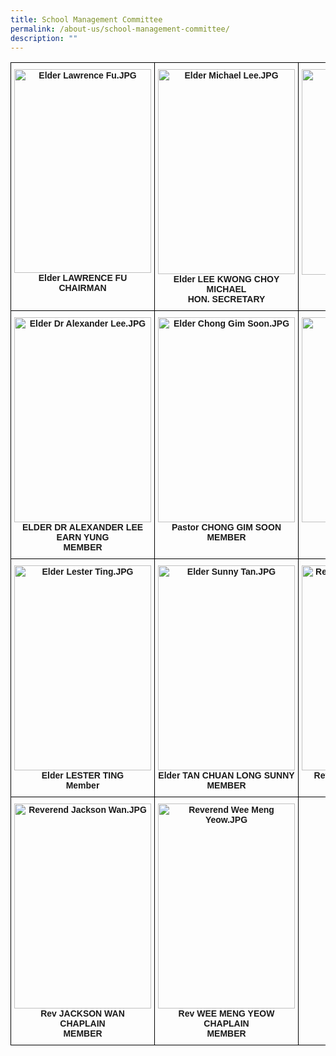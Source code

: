 ```yaml
---
title: School Management Committee
permalink: /about-us/school-management-committee/
description: ""
---
```

<table style="border-collapse:collapse;border-spacing:0" class="tg"><thead><tr><th style="border-color:black;border-style:solid;border-width:1px;font-family:Arial, sans-serif;font-size:14px;font-weight:bold;overflow:hidden;padding:10px 5px;text-align:center;vertical-align:top;word-break:normal"><img src="https://presbyterian-moe-edu-sg-admin.cwp.sg/qql/slot/u1269/2022/SMC/Elder%20Lawrence%20Fu.JPG" alt="Elder Lawrence Fu.JPG" width="219" height="326"><br><span style="background-color:initial">Elder LAWRENCE FU</span><br>CHAIRMAN</th><th style="border-color:black;border-style:solid;border-width:1px;font-family:Arial, sans-serif;font-size:14px;font-weight:bold;overflow:hidden;padding:10px 5px;text-align:center;vertical-align:top;word-break:normal"><img src="https://presbyterian-moe-edu-sg-admin.cwp.sg/qql/slot/u1269/2022/SMC/Elder%20Michael%20Lee.JPG" alt="Elder Michael Lee.JPG" width="219" height="328"><br><span style="background-color:initial">Elder LEE KWONG CHOY MICHAEL</span><br><span style="background-color:initial">HON. SECRETARY </span></th><th style="border-color:black;border-style:solid;border-width:1px;font-family:Arial, sans-serif;font-size:14px;font-weight:bold;overflow:hidden;padding:10px 5px;text-align:center;vertical-align:top;word-break:normal"><img src="https://presbyterian-moe-edu-sg-admin.cwp.sg/qql/slot/u1269/2022/SMC/Mdm%20Lim%20Hai%20Yian.JPG" alt="Mdm Lim Hai Yian.JPG" width="219" height="329"><br>Mdm LIM HAI YIAN<br>TREASURER</th></tr></thead><tbody><tr><td style="border-color:black;border-style:solid;border-width:1px;font-family:Arial, sans-serif;font-size:14px;font-weight:bold;overflow:hidden;padding:10px 5px;text-align:center;vertical-align:top;word-break:normal"><img src="https://presbyterian-moe-edu-sg-admin.cwp.sg/qql/slot/u1269/2022/SMC/Elder%20Dr%20Alexander%20Lee.JPG" alt="Elder Dr Alexander Lee.JPG" width="219" height="328"><br><span style="background-color:initial">ELDER DR ALEXANDER LEE EARN YUNG</span><br>MEMBER</td><td style="border-color:black;border-style:solid;border-width:1px;font-family:Arial, sans-serif;font-size:14px;font-weight:bold;overflow:hidden;padding:10px 5px;text-align:center;vertical-align:top;word-break:normal"><img src="https://presbyterian-moe-edu-sg-admin.cwp.sg/qql/slot/u1269/2022/SMC/Elder%20Chong%20Gim%20Soon.JPG" alt="Elder Chong Gim Soon.JPG" width="219" height="328"><br>Pastor CHONG GIM SOON <br><span style="background-color:initial">MEMBER</span></td><td style="border-color:black;border-style:solid;border-width:1px;font-family:Arial, sans-serif;font-size:14px;font-weight:bold;overflow:hidden;padding:10px 5px;text-align:center;vertical-align:top;word-break:normal"><img src="https://presbyterian-moe-edu-sg-admin.cwp.sg/qql/slot/u1269/2022/SMC/Pastor%20Eunice%20Low.JPG" alt="Pastor Eunice Low.JPG" width="219" height="328"><br>Pastor EUNICE<br>LOW SOEK PENG<br>MEMBER</td></tr><tr><td style="border-color:black;border-style:solid;border-width:1px;font-family:Arial, sans-serif;font-size:14px;font-weight:bold;overflow:hidden;padding:10px 5px;text-align:center;vertical-align:top;word-break:normal"><img src="https://presbyterian-moe-edu-sg-admin.cwp.sg/qql/slot/u1269/2022/SMC/Elder%20Lester%20Ting.JPG" alt="Elder Lester Ting.JPG" width="219" height="328"><br>Elder LESTER TING<br>Member</td><td style="border-color:black;border-style:solid;border-width:1px;font-family:Arial, sans-serif;font-size:14px;font-weight:bold;overflow:hidden;padding:10px 5px;text-align:center;vertical-align:top;word-break:normal"><img src="https://presbyterian-moe-edu-sg-admin.cwp.sg/qql/slot/u1269/2022/SMC/Elder%20Sunny%20Tan.JPG" alt="Elder Sunny Tan.JPG" width="219" height="328"><br>Elder TAN CHUAN LONG SUNNY<br>MEMBER</td><td style="border-color:black;border-style:solid;border-width:1px;font-family:Arial, sans-serif;font-size:14px;font-weight:bold;overflow:hidden;padding:10px 5px;text-align:center;vertical-align:top;word-break:normal"><img src="https://presbyterian-moe-edu-sg-admin.cwp.sg/qql/slot/u1269/2022/SMC/Reverend%20Dr%20Wang%20Ping.JPG" alt="Reverend Dr Wang Ping.JPG" width="219" height="328"><br>Rev Dr WANG PING POLLY<br>MEMBER</td></tr><tr><td style="border-color:black;border-style:solid;border-width:1px;font-family:Arial, sans-serif;font-size:14px;font-weight:bold;overflow:hidden;padding:10px 5px;text-align:center;vertical-align:top;word-break:normal"><img src="https://presbyterian-moe-edu-sg-admin.cwp.sg/qql/slot/u1269/2022/SMC/Reverend%20Jackson%20Wan.JPG" alt="Reverend Jackson Wan.JPG" width="219" height="328"><br>Rev JACKSON WAN <br>CHAPLAIN<br>MEMBER</td><td style="border-color:black;border-style:solid;border-width:1px;font-family:Arial, sans-serif;font-size:14px;font-weight:bold;overflow:hidden;padding:10px 5px;text-align:center;vertical-align:top;word-break:normal"><img src="https://presbyterian-moe-edu-sg-admin.cwp.sg/qql/slot/u1269/2022/SMC/Reverend%20Wee%20Meng%20Yeow.JPG" alt="Reverend Wee Meng Yeow.JPG" width="219" height="328"><br>Rev WEE MENG YEOW<br>CHAPLAIN<br>MEMBER</td><td style="border-color:black;border-style:solid;border-width:1px;font-family:Arial, sans-serif;font-size:14px;font-weight:bold;overflow:hidden;padding:10px 5px;text-align:center;vertical-align:top;word-break:normal"></td></tr></tbody></table>